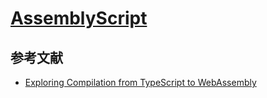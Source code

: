 # [AssemblyScript](https://www.assemblyscript.org/)

## 参考文献

- [Exploring Compilation from TypeScript to WebAssembly](https://zhuanlan.zhihu.com/p/36389797)
